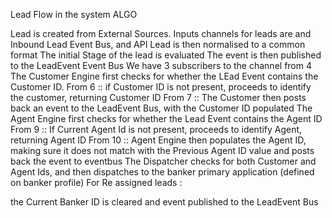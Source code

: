 Lead Flow in the system ALGO

Lead is created from External Sources. Inputs channels for leads are and Inbound Lead Event Bus, and API
Lead is then normalised to a common format
The initial Stage of the lead is evaluated
The event is then published to the LeadEvent Event Bus
We have 3 subscribers to the channel from 4
The Customer Engine first checks for whether the LEad Event contains the Customer ID.
From 6 :: if Customer ID is not present, proceeds to identify the customer, returning Customer ID
From 7 :: The Customer then posts back an event to the LeadEvent Bus, with the Customer ID populated
The Agent Engine first checks for whether the Lead Event contains the Agent ID
From 9 :: If Current Agent Id is not present, proceeds to identify Agent, returning Agent ID
From 10 :: Agent Engine then populates the Agent ID, making sure it does not match with the Previous Agent ID value and posts back the event to eventbus
The Dispatcher checks for both Customer and Agent Ids, and then dispatches to the banker primary application (defined on banker profile)
For Re assigned leads :

the Current Banker ID is cleared and event published to the LeadEvent Bus
